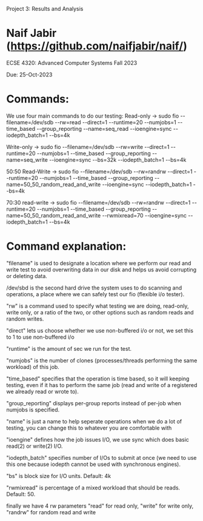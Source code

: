 Project 3: Results and Analysis

Naif Jabir (https://github.com/naifjabir/naif/)
===============================================

ECSE 4320: Advanced Computer Systems Fall 2023

Due: 25-Oct-2023

Commands:
=========
We use four main commands to do our testing:
Read-only -> sudo fio --filename=/dev/sdb --rw=read --direct=1 --runtime=20 --numjobs=1 --time_based --group_reporting --name=seq_read --ioengine=sync --iodepth_batch=1 --bs=4k

Write-only -> sudo fio --filename=/dev/sdb --rw=write --direct=1 --runtime=20 --numjobs=1 --time_based --group_reporting --name=seq_write --ioengine=sync --bs=32k --iodepth_batch=1 --bs=4k

50:50 Read-Write -> sudo fio --filename=/dev/sdb --rw=randrw --direct=1 --runtime=20 --numjobs=1 --time_based --group_reporting --name=50_50_random_read_and_write --ioengine=sync --iodepth_batch=1 --bs=4k

70:30 read-write -> sudo fio --filename=/dev/sdb --rw=randrw --direct=1 --runtime=20 --numjobs=1 --time_based --group_reporting --name=50_50_random_read_and_write --rwmixread=70 --ioengine=sync --iodepth_batch=1 --bs=4k

Command explanation:
====================

"filename" is used to designate a location where we perform our read and write test to avoid overwriting data in our disk and helps us avoid corrupting or deleting data.

/dev/sbd is the second hard drive the system uses to do scanning and operations, a place where we can safely test our fio (flexible i/o tester).

"rw" is a command used to specify what testing we are doing, read-only, write only, or a ratio of the two, or other options such as random reads and random writes.

"direct" lets us choose whether we use non-buffered i/o or not, we set this to 1 to use non-buffered i/o

"runtime" is the amount of sec we run for the test.

"numjobs" is the number of clones (processes/threads performing the same workload) of this job.

"time_based" specifies that the operation is time based, so it will keeping testing, even if it has to perform the same job (read and write of a registered we already read 
or wrote to).

"group_reporting" displays per-group reports instead of per-job when numjobs is specified.

"name" is just a name to help seperate operations when we do a lot of testing, you can change this to whatever you are comfortable with

"ioengine" defines how the job issues I/O, we use sync which does basic read(2) or write(2) I/O.

"iodepth_batch" specifies number of I/Os to submit at once (we need to use this one because iodepth cannot be used with synchronous engines).

"bs" is block size for I/O units. Default: 4k

"rwmixread" is percentage of a mixed workload that should be reads. Default: 50.

finally we have 4 rw parameters "read" for read only, "write" for write only, "randrw" for random read and write

